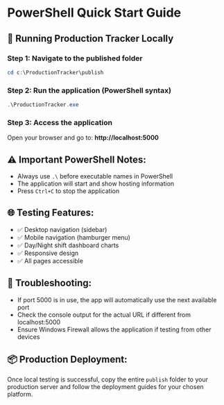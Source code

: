 # PowerShell Quick Start Guide

## 🚀 Running Production Tracker Locally

### Step 1: Navigate to the published folder
```powershell
cd c:\ProductionTracker\publish
```

### Step 2: Run the application (PowerShell syntax)
```powershell
.\ProductionTracker.exe
```

### Step 3: Access the application
Open your browser and go to: **http://localhost:5000**

## ⚠️ Important PowerShell Notes:
- Always use `.\` before executable names in PowerShell
- The application will start and show hosting information
- Press `Ctrl+C` to stop the application

## 🌐 Testing Features:
- ✅ Desktop navigation (sidebar)
- ✅ Mobile navigation (hamburger menu)
- ✅ Day/Night shift dashboard charts
- ✅ Responsive design
- ✅ All pages accessible

## 🔧 Troubleshooting:
- If port 5000 is in use, the app will automatically use the next available port
- Check the console output for the actual URL if different from localhost:5000
- Ensure Windows Firewall allows the application if testing from other devices

## 📦 Production Deployment:
Once local testing is successful, copy the entire `publish` folder to your production server and follow the deployment guides for your chosen platform.
